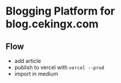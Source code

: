 # Blogging Platform for blog.cekingx.com

## Flow
- add article
- publish to vercel with `vercel --prod`
- import in medium